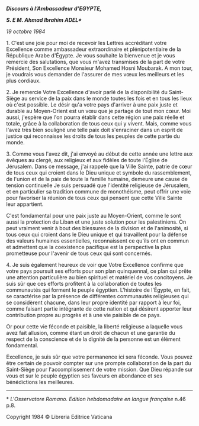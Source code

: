 ***Discours à l’Ambassadeur d’EGYPTE,***

***S. E M. Ahmad Ibrahim ADEL\****

*19 octobre 1984*

1\. C'est une joie pour moi de recevoir les Lettres accréditant votre Excellence comme ambassadeur extraordinaire et plénipotentiaire de la République Arabe d'Égypte. Je vous souhaite la bienvenue et je vous remercie des salutations, que vous m'avez transmises de la part de votre Président, Son Excellence Monsieur Mohamed Hosni Moubarak. A mon tour, je voudrais vous demander de l'assurer de mes vœux les meilleurs et les plus cordiaux.

2\. Je remercie Votre Excellence d'avoir parlé de la disponibilité du Saint-Siège au service de la paix dans le monde toutes les fois et en tous les lieux où c'est possible. Le désir qu'a votre pays d'arriver à une paix juste et durable au Moyen-Orient est un vœu que je partage de tout mon cœur. Moi aussi, j'espère que l'on pourra établir dans cette région une paix réelle et totale, grâce à la collaboration de tous ceux qui y vivent. Mais, comme vous l'avez très bien souligné une telle paix doit s'enraciner dans un esprit de justice qui reconnaisse les droits de tous les peuples de cette partie du monde.

3\. Comme vous l'avez dit, j'ai envoyé au début de cette année une lettre aux évêques au clergé, aux religieux et aux fidèles de toute l'Église de Jérusalem. Dans ce message, j'ai rappelé que la Ville Sainte, patrie de cœur de tous ceux qui croient dans le Dieu unique et symbole du rassemblement, de l'union et de la paix de toute la famille humaine, demeure une cause de tension continuelle Je suis persuadé que l'identité religieuse de Jérusalem, et en particulier sa tradition commune de monothéisme, peut offrir une voie pour favoriser la réunion de tous ceux qui pensent que cette Ville Sainte leur appartient.

C'est fondamental pour une paix juste au Moyen-Orient, comme le sont aussi la protection du Liban et une juste solution pour les palestiniens. On peut vraiment venir à bout des blessures de la division et de l'animosité, si tous ceux qui croient dans le Dieu unique et qui travaillent pour la défense des valeurs humaines essentielles, reconnaissent ce qu'ils ont en commun et admettent que la coexistence pacifique est la perspective la plus prometteuse pour l'avenir de tous ceux qui sont concernés.

4\. Je suis également heureux de voir que Votre Excellence confirme que votre pays poursuit ses efforts pour son plan quinquennal, ce plan qui prête une attention particulière au bien spirituel et matériel de vos concitoyens. Je suis sûr que ces efforts profitent à la collaboration de toutes les communautés qui forment le peuple égyptien. L'histoire de l'Égypte, en fait, se caractérise par la présence de différentes communautés religieuses qui se considèrent chacune, dans leur propre identité par rapport à leur foi, comme faisant partie intégrante de cette nation et qui désirent apporter leur contribution propre au progrès et à une vie paisible de ce pays.

Or pour cette vie féconde et paisible, la liberté religieuse a laquelle vous avez fait allusion, comme étant un droit de chacun et une garantie du respect de la conscience et de la dignité de la personne est un élément fondamental.

Excellence, je suis sûr que votre permanence ici sera féconde. Vous pouvez être certain de pouvoir compter sur une prompte collaboration de la part du Saint-Siège pour l'accomplissement de votre mission. Que Dieu répande sur vous et sur le peuple égyptien ses faveurs en abondance et ses bénédictions les meilleures.

* * *

\* *L'Osservatore Romano. Edition hebdomadaire en langue française* n.46 p.8.

Copyright 1984 © Libreria Editrice Vaticana
